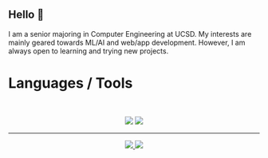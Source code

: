 ## Hello 🤠

I am a senior majoring in Computer Engineering at UCSD. My interests are mainly geared towards ML/AI and web/app development. However, I am always open to learning and trying new projects.

# Languages / Tools
<br>

<p align="center">
  <img src="https://skillicons.dev/icons?i=java,nodejs,react,mongodb,androidstudio,vscode" />
  <img src="https://skillicons.dev/icons?i=html,css,js,git,c,cpp,js,matlab,py,r" />
</p>

<hr>

<div align="center">
  <a href="emma.dunmire@gmail.com">
    <img src="https://img.shields.io/badge/Gmail-333333?style=for-the-badge&logo=gmail&logoColor=red" />
  </a>
  <a href="www.linkedin.com/in/emmadunmire">
    <img src="https://img.shields.io/badge/LinkedIn-0077B5?style=for-the-badge&logo=linkedin&logoColor=white" target="_blank" />
  </a>
</div>
